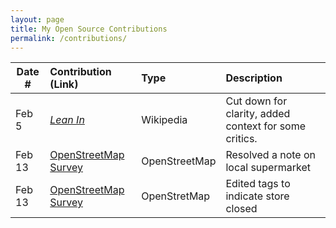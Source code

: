 ```yaml
---
layout: page
title: My Open Source Contributions
permalink: /contributions/
---
```


<!--
Type of the contribution should be "Wikipedia edit", "OpenStreet Map feature", "Documentation", "Course website", "Blog",
"Browser Add-on", etc.

The description should include a brief summary of what you did.

The link should bring us to a public page that shows your contribution. 

Replace the first row with your own contribution. 

-->





| Date #       | Contribution (Link)  | Type  | Description |
|---|:---|:---|:---|
| Feb 5   | [*Lean In*](https://en.wikipedia.org/w/index.php?title=Lean_In&oldid=prev&diff=1137724360)   | Wikipedia    |   Cut down for clarity, added context for some critics.   |
| Feb 13   | [OpenStreetMap Survey](https://www.openstreetmap.org/note/3533289)     | OpenStreetMap    | Resolved a note on local supermarket    |
| Feb 13    | [OpenStreetMap Survey](https://www.openstreetmap.org/changeset/132512566)    | OpenStretMap    | Edited tags to indicate store closed     |
